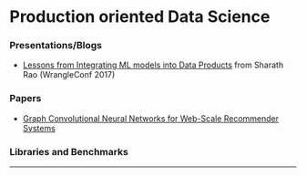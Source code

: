 # Production oriented Data Science

### Presentations/Blogs

- [Lessons from Integrating ML models into Data Products](https://www.slideshare.net/SharathRao6/wrangleconf-2017-lessons-from-integrating-ml-models-into-data-products) from Sharath Rao (WrangleConf 2017)

### Papers
- [Graph Convolutional Neural Networks for Web-Scale Recommender Systems](https://arxiv.org/abs/1806.01973)

### Libraries and Benchmarks

----
